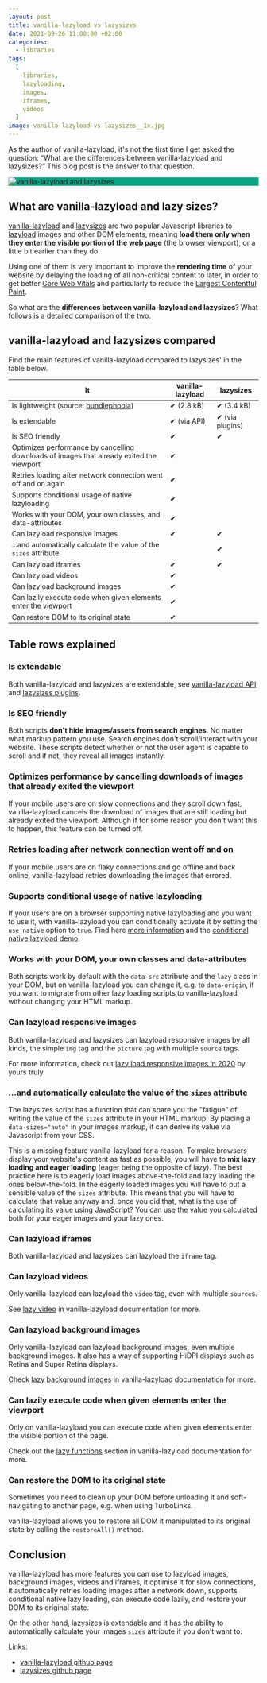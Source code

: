 ```yaml
---
layout: post
title: vanilla-lazyload vs lazysizes
date: 2021-09-26 11:00:00 +02:00
categories:
  - libraries
tags:
  [
    libraries,
    lazyloading,
    images,
    iframes,
    videos
  ]
image: vanilla-lazyload-vs-lazysizes__1x.jpg
---
```


As the author of vanilla-lazyload, it's not the first time I get asked the question: <q>What are the differences between vanilla-lazyload and lazysizes?</q> This blog post is the answer to that question.

<div class="post-image-spacer" style="background-color: #08A683">
  <img 
    alt="vanilla-lazyload and lazysizes" 
    src="/assets/post-images/vanilla-lazyload-vs-lazysizes__1x.jpg" 
    srcset="/assets/post-images/vanilla-lazyload-vs-lazysizes__1x.webp 1x, /assets/post-images/vanilla-lazyload-vs-lazysizes__2x.webp 2x" 
    class="post-image">
</div>

## What are vanilla-lazyload and lazy sizes?

[vanilla-lazyload](https://github.com/verlok/vanilla-lazyload/) and [lazysizes](https://github.com/afarkas/lazysizes/) are two popular Javascript libraries to [lazyload](https://web.dev/lazy-loading/) images and other DOM elements, meaning <strong>load them only when they enter the visible portion of the web page</strong> (the browser viewport), or a little bit earlier than they do.

Using one of them is very important to improve the <strong>rendering time</strong> of your website by delaying the loading of all non-critical content to later, in order to get better [Core Web Vitals](https://web.dev/cwv) and particularly to reduce the [Largest Contentful Paint](https://web.dev/lcp).

So what are the <strong>differences between vanilla-lazyload and lazysizes</strong>? What follows is a detailed comparison of the two.

## vanilla-lazyload and lazysizes compared

Find the main features of vanilla-lazyload compared to lazysizes' in the table below.

| It                                                                                       | vanilla-lazyload | lazysizes       |
| ---------------------------------------------------------------------------------------- | ---------------- | --------------- |
| Is lightweight (source: [bundlephobia](https://bundlephobia.com/))                       | ✔ (2.8 kB)       | ✔ (3.4 kB)      |
| Is extendable                                                                            | ✔ (via API)      | ✔ (via plugins) |
| Is SEO friendly                                                                          | ✔                | ✔               |
| Optimizes performance by cancelling downloads of images that already exited the viewport | ✔                |                 |
| Retries loading after network connection went off and on again                           | ✔                |                 |
| Supports conditional usage of native lazyloading                                         | ✔                |                 |
| Works with your DOM, your own classes, and data-attributes                                | ✔                |                 |
| Can lazyload responsive images                                                           | ✔                | ✔               |
| ...and automatically calculate the value of the `sizes` attribute                        |                  | ✔               |
| Can lazyload iframes                                                                     | ✔                | ✔               |
| Can lazyload videos                                                                      | ✔                |                 |
| Can lazyload background images                                                           | ✔                |                 |
| Can lazily execute code when given elements enter the viewport                          | ✔                |                 |
| Can restore DOM to its original state                                                    | ✔                |                 |

## Table rows explained

### Is extendable

Both vanilla-lazyload and lazysizes are extendable, see [vanilla-lazyload API](https://www.github.com/verlok/vanilla-lazyload#-api) and [lazysizes plugins](https://github.com/aFarkas/lazysizes/tree/gh-pages/plugins).

### Is SEO friendly

Both scripts **don't hide images/assets from search engines**. No matter what markup pattern you use. Search engines don't scroll/interact with your website. These scripts detect whether or not the user agent is capable to scroll and if not, they reveal all images instantly.

### Optimizes performance by cancelling downloads of images that already exited the viewport

If your mobile users are on slow connections and they scroll down fast, vanilla-lazyload cancels the download of images that are still loading but already exited the viewport. Although if for some reason you don't want this to happen, this feature can be turned off.

### Retries loading after network connection went off and on

If your mobile users are on flaky connections and go offline and back online, vanilla-lazyload retries downloading the images that errored.

### Supports conditional usage of native lazyloading

If your users are on a browser supporting native lazyloading and you want to use it, with vanilla-lazyload you can conditionally activate it by setting the `use_native` option to `true`. Find here [more information](https://github.com/verlok/vanilla-lazyload#mixed-native-and-js-based-lazy-loading) and the [conditional native lazyload demo](https://www.andreaverlicchi.eu/vanilla-lazyload/demos/native_lazyload_conditional.html).

### Works with your DOM, your own classes and data-attributes

Both scripts work by default with the `data-src` attribute and the `lazy` class in your DOM, but on vanilla-lazyload you can change it, e.g. to `data-origin`, if you want to migrate from other lazy loading scripts to vanilla-lazyload without changing your HTML markup.

### Can lazyload responsive images

Both vanilla-lazyload and lazysizes can lazyload responsive images by all kinds, the simple `img` tag and the `picture` tag with multiple `source` tags.

For more information, check out [lazy load responsive images in 2020](https://www.andreaverlicchi.eu/lazy-load-responsive-images-in-2020-srcset-sizes-picture-webp/) by yours truly.

### ...and automatically calculate the value of the `sizes` attribute

The lazysizes script has a function that can spare you the "fatigue" of writing the value of the `sizes` attribute in your HTML markup. By placing a `data-sizes="auto"` in your images markup, it can derive its value via Javascript from your CSS.

This is a missing feature vanilla-lazyload for a reason. To make browsers display your website's content as fast as possible, you will have to <strong>mix lazy loading and eager loading</strong> (eager being the opposite of lazy). The best practice here is to eagerly load images above-the-fold and lazy loading the ones below-the-fold. In the eagerly loaded images you will have to put a sensible value of the `sizes` attribute. This means that you will have to calculate that value anyway and, once you did that, what is the use of calculating its value using JavaScript? You can use the value you calculated both for your eager images and your lazy ones.

### Can lazyload iframes

Both vanilla-lazyload and lazysizes can lazyload the `iframe` tag.

### Can lazyload videos

Only vanilla-lazyload can lazyload the `video` tag, even with multiple `source`s.

See [lazy video](https://github.com/verlok/vanilla-lazyload#lazy-video) in vanilla-lazyload documentation for more.

### Can lazyload background images

Only vanilla-lazyload can lazyload background images, even multiple background images. It also has a way of supporting HiDPI displays such as Retina and Super Retina displays.

Check [lazy background images](https://github.com/verlok/vanilla-lazyload#lazy-background-image) in vanilla-lazyload documentation for more.

### Can lazily execute code when given elements enter the viewport

Only on vanilla-lazyload you can execute code when given elements enter the visible portion of the page.

Check out the [lazy functions](https://www.github.com/verlok/vanilla-lazyload#lazy-functions) section in vanilla-lazyload documentation for more.

### Can restore the DOM to its original state

Sometimes you need to clean up your DOM before unloading it and soft-navigating to another page, e.g. when using TurboLinks.

vanilla-lazyload allows you to restore all DOM it manipulated to its original state by calling the `restoreAll()` method.

## Conclusion

vanilla-lazyload has more features you can use to lazyload images, background images, videos and iframes, it optimise it for slow connections, it automatically retries loading images after a network down, supports conditional native lazy loading, can execute code lazily, and restore your DOM to its original state.

On the other hand, lazysizes is extendable and it has the ability to automatically calculate your images `sizes` attribute if you don't want to.

Links:

- [vanilla-lazyload github page](https://github.com/verlok/vanilla-lazyload)
- [lazysizes github page](https://github.com/afarkas/lazysizes/)
